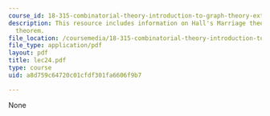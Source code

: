 ```yaml
---
course_id: 18-315-combinatorial-theory-introduction-to-graph-theory-extremal-and-enumerative-combinatorics-spring-2005
description: This resource includes information on Hall's Marriage theorem, and Erd?s-Szekeres
  theorem.
file_location: /coursemedia/18-315-combinatorial-theory-introduction-to-graph-theory-extremal-and-enumerative-combinatorics-spring-2005/a8d759c64720c01cfdf301fa6606f9b7_lec24.pdf
file_type: application/pdf
layout: pdf
title: lec24.pdf
type: course
uid: a8d759c64720c01cfdf301fa6606f9b7

---
```

None